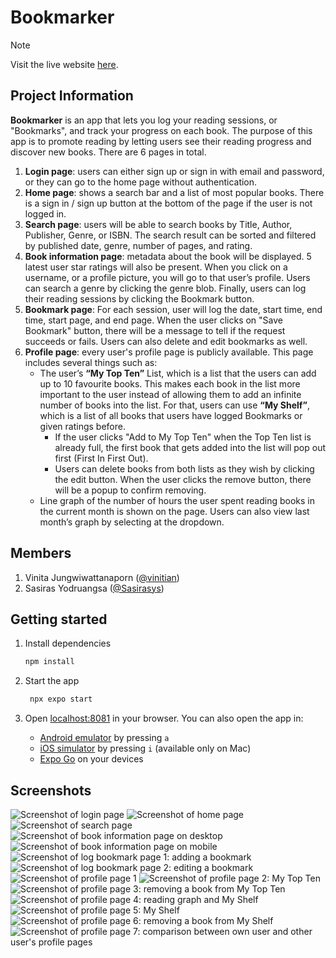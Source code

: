 # Bookmarker

> [!NOTE]
> Visit the live website [here](https://bookmarker-ruby-ten.vercel.app/).

## Project Information
**Bookmarker** is an app that lets you log your reading sessions, or "Bookmarks", and track your progress on each book. The purpose of this app is to promote reading by letting users see their reading progress and discover new books. There are 6 pages in total.
1. **Login page**: users can either sign up or sign in with email and password, or they can go to the home page without authentication.
2. **Home page**: shows a search bar and a list of most popular books. There is a sign in / sign up button at the bottom of the page if the user is not logged in.
3. **Search page**: users will be able to search books by Title, Author, Publisher, Genre, or ISBN. The search result can be sorted and filtered by published date, genre, number of pages, and rating. 
4. **Book information page**: metadata about the book will be displayed. 5 latest user star ratings will also be present. When you click on a username, or a profile picture, you will go to that user’s profile. Users can search a genre by clicking the genre blob. Finally, users can log their reading sessions by clicking the Bookmark button.
5. **Bookmark page**: For each session, user will log the date, start time, end time, start page, and end page. When the user clicks on "Save Bookmark" button, there will be a message to tell if the request succeeds or fails. Users can also delete and edit bookmarks as well.
6. **Profile page**: every user's profile page is publicly available. This page includes several things such as:
   - The user’s **“My Top Ten”** List, which is a list that the users can add up to 10 favourite books. This makes each book in the list more important to the user instead of allowing them to add an infinite number of books into the list. For that, users can use **“My Shelf”**, which is a list of all books that users have logged Bookmarks or given ratings before.
     - If the user clicks "Add to My Top Ten" when the Top Ten list is already full, the first book that gets added into the list will pop out first (First In First Out).
     - Users can delete books from both lists as they wish by clicking the edit button. When the user clicks the remove button, there will be a popup to confirm removing.
   - Line graph of the number of hours the user spent reading books in the current month is shown on the page. Users can also view last month’s graph by selecting at the dropdown.


## Members
1. Vinita Jungwiwattanaporn ([@vinitian](https://github.com/vinitian))
2. Sasiras Yodruangsa ([@Sasirasys](https://github.com/Sasirasys))


## Getting started

1. Install dependencies

   ```bash
   npm install
   ```

2. Start the app

   ```bash
    npx expo start
   ```

3. Open [localhost:8081](http://localhost:8081) in your browser. You can also open the app in:
   - [Android emulator](https://docs.expo.dev/workflow/android-studio-emulator/) by pressing `a`
   - [iOS simulator](https://docs.expo.dev/workflow/ios-simulator/) by pressing `i` (available only on Mac)
   - [Expo Go](https://expo.dev/go) on your devices


## Screenshots
![Screenshot of login page](public/screenshots/login-page.png)
![Screenshot of home page](public/screenshots/home-page.png)
![Screenshot of search page](public/screenshots/search-page.png)
![Screenshot of book information page on desktop](public/screenshots/book-information-page-1.png)
![Screenshot of book information page on mobile](public/screenshots/book-information-page-2.png)
![Screenshot of log bookmark page 1: adding a bookmark](public/screenshots/log-bookmark-page-1.png)
![Screenshot of log bookmark page 2: editing a bookmark](public/screenshots/log-bookmark-page-2.png)
![Screenshot of profile page 1](public/screenshots/profile-page-1.png)
![Screenshot of profile page 2: My Top Ten](public/screenshots/profile-page-2.png)
![Screenshot of profile page 3: removing a book from My Top Ten](public/screenshots/profile-page-3.png)
![Screenshot of profile page 4: reading graph and My Shelf](public/screenshots/profile-page-4.png)
![Screenshot of profile page 5: My Shelf](public/screenshots/profile-page-5.png)
![Screenshot of profile page 6: removing a book from My Shelf](public/screenshots/profile-page-6.png)
![Screenshot of profile page 7: comparison between own user and other user's profile pages](public/screenshots/profile-page-7.png)
